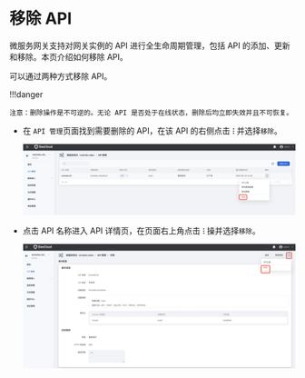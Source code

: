 # 移除 API

微服务网关支持对网关实例的 API 进行全生命周期管理，包括 API 的添加、更新和移除。本页介绍如何移除 API。

可以通过两种方式移除 API。

!!!danger

    注意：删除操作是不可逆的。无论 API 是否处于在线状态，删除后均立即失效并且不可恢复。

- 在 `API 管理`页面找到需要删除的 API，在该 API 的右侧点击 **`ⵗ`** 并选择`移除`。

    ![在列表页删除](imgs/delete-api-1.png)

- 点击 API 名称进入 API 详情页，在页面右上角点击 **`ⵗ`** 操并选择`移除`。

    ![在详情页删除](imgs/delete-api-2.png)
